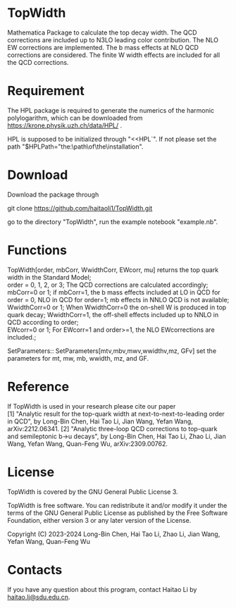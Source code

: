 # TopWidth
Mathematica Package to calculate the top decay width. The QCD corrections are included up to N3LO leading color contribution. The NLO EW corrections are implemented. The b mass effects at NLO QCD corrections are considered. The finite W width effects are included for all the QCD corrections.   

# Requirement 
The HPL package is required to generate the numerics of the harmonic polylogarithm, which can be downloaded from https://krone.physik.uzh.ch/data/HPL/ .  

HPL is supposed to be initialized through "\<\<HPL`". If not please  set the path "$HPLPath="the:\path\of\the\installation".

# Download
Download the package through 

git clone https://github.com/haitaoli1/TopWidth.git

go to the directory "TopWidth", run the example notebook "example.nb". 

# Functions 
TopWidth[order, mbCorr, WwidthCorr, EWcorr, mu] returns the top quark width in the Standard Model;  
order = 0, 1, 2, or 3; The QCD corrections are calculated accordingly;  
mbCorr=0 or 1; if mbCorr=1, the b mass effects included at LO in QCD for order = 0, NLO in QCD for order=1;  mb effects in NNLO QCD is not available;  
WwidthCorr=0 or 1; When WwidthCorr=0  the on-shell W is produced in top quark decay; WwidthCorr=1, the off-shell effects included up to NNLO in QCD according to order;  
EWcorr=0 or 1; For EWcorr=1 and order>=1, the NLO EWcorrections are included.;  

SetParameters:: SetParameters[mtv,mbv,mwv,wwidthv,mz, GFv]  set the parameters for mt, mw, mb, wwidth, mz, and GF.

# Reference 

If TopWidth is used in your research please cite our paper   
[1] "Analytic result for the top-quark width at next-to-next-to-leading order in QCD", by Long-Bin Chen, Hai Tao Li, Jian Wang, Yefan Wang, arXiv:2212.06341.
[2] "Analytic three-loop QCD corrections to top-quark and semileptonic b->u decays", by Long-Bin Chen, Hai Tao Li, Zhao Li, Jian Wang, Yefan Wang, Quan-Feng Wu, arXiv:2309.00762.

# License
TopWidth is covered by the GNU General Public License 3.

TopWidth is free software. You can redistribute it and/or modify it under the terms of the GNU General Public License as published by the Free Software Foundation, either version 3 or any later version of the License.

Copyright (C) 2023-2024 Long-Bin Chen, Hai Tao Li, Zhao Li, Jian Wang, Yefan Wang, Quan-Feng Wu

# Contacts
If you have any question about this program, contact Haitao Li by haitao.li@sdu.edu.cn. 
